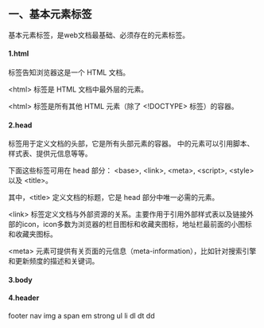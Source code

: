 ## 一、基本元素标签


基本元素标签，是web文档最基础、必须存在的元素标签。


#### 1.html


<html> 标签告知浏览器这是一个 HTML 文档。


\<html\> 标签是 HTML 文档中最外层的元素。


\<html\> 标签是所有其他 HTML 元素（除了 <!DOCTYPE> 标签）的容器。


#### 2.head


<head> 标签用于定义文档的头部，它是所有头部元素的容器。
  

<head> 中的元素可以引用脚本、样式表、提供元信息等等。


下面这些标签可用在 head 部分： \<base\>, \<link\>, \<meta\>, \<script\>, \<style\>以及 \<title\>。


其中，\<title\> 定义文档的标题，它是 head 部分中唯一必需的元素。


\<link\> 标签定义文档与外部资源的关系。主要作用于引用外部样式表以及链接外部的icon，icon多数为浏览器的栏目图标和收藏夹图标，地址栏最前面的小图标和收藏夹图标。



\<meta\> 元素可提供有关页面的元信息（meta-information），比如针对搜索引擎和更新频度的描述和关键词。


#### 3.body




#### 4.header


footer
nav
img
a
span
em
strong
ul
li
dl
dt
dd


